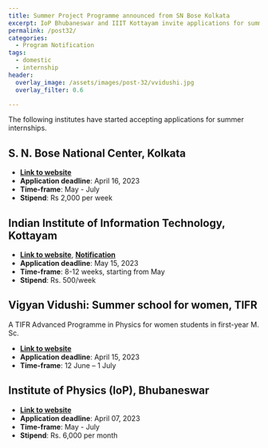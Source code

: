 ```yaml
---
title: Summer Project Programme announced from SN Bose Kolkata
excerpt: IoP Bhubaneswar and IIIT Kottayam invite applications for summer internship program
permalink: /post32/
categories:
  - Program Notification
tags:
  - domestic
  - internship
header:
  overlay_image: /assets/images/post-32/vvidushi.jpg
  overlay_filter: 0.6

---
```


The following institutes have started accepting applications for summer internships.

## S. N. Bose National Center, Kolkata

- [**Link to website**](https://www.bose.res.in/linked-objects/linkageprogs/VASP/SRP-2023_Advertisement_WEB.pdf?fbclid=IwAR1p_v39pWo7u3ygWYrq0Ri98fkxPqTw4qBSc6TvXc-70MoggcnHXjNrV8k)
- **Application deadline**: April 16, 2023
- **Time-frame**: May - July
- **Stipend**: Rs 2,000 per week

## Indian Institute of Information Technology, Kottayam

- [**Link to website**](https://internship.iiitkottayam.ac.in/), [**Notification**](https://internship.iiitkottayam.ac.in/Notification%20-%20Approved.pdf)
- **Application deadline**: May 15, 2023
- **Time-frame**: 8-12 weeks, starting from May
- **Stipend**: Rs. 500/week

## Vigyan Vidushi: Summer school for women, TIFR
A TIFR Advanced Programme in Physics for women students in first-year M. Sc.
- [**Link to website**](https://vv.hbcse.tifr.res.in/wp-content/uploads/2023/03/VVPoster2023.pdf?fbclid=IwAR2BXzKOaL2ixp3wPzHMV0c2g07k9wWDW1PnsHJA6IY5rEnI9syt-hHuCK0)
- **Application deadline**: April 15, 2023
- **Time-frame**: 12 June – 1 July

## Institute of Physics (IoP), Bhubaneswar

- [**Link to website**](https://www.iopb.res.in/job/2023/Web_Advertisement_SSVP-2023.pdf?fbclid=IwAR0VOHv9htBxbHVJHQi8YoS8f_rafjJaDBBJ9dQCKBGQW3NmFIZUFvzuSRg)
- **Application deadline**: April 07, 2023
- **Time-frame**: May - July
- **Stipend**: Rs. 6,000 per month
